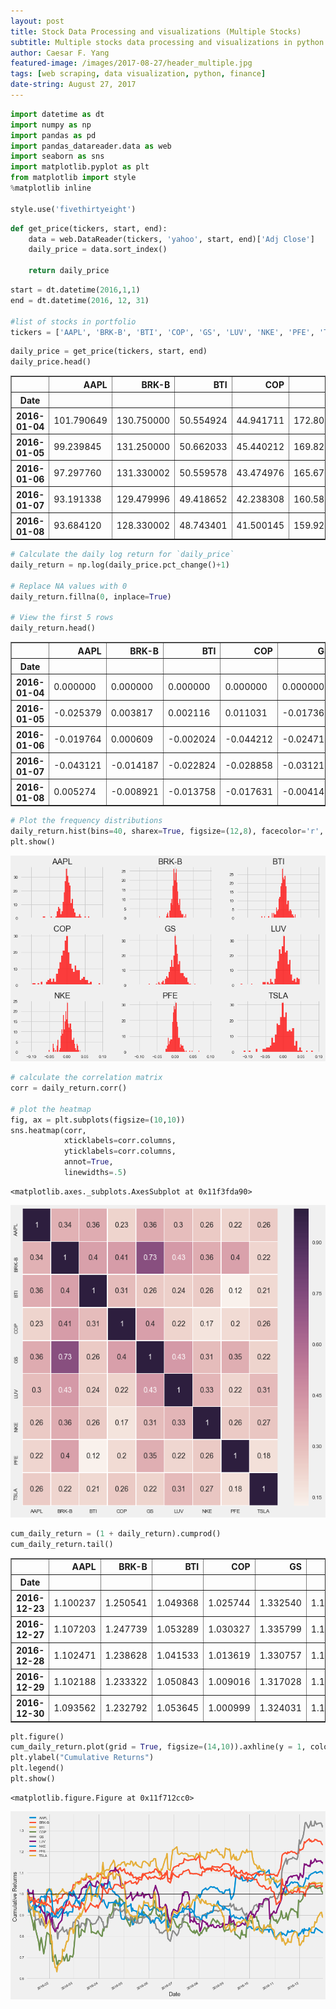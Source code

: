```yaml
---
layout: post
title: Stock Data Processing and visualizations (Multiple Stocks)
subtitle: Multiple stocks data processing and visualizations in python
author: Caesar F. Yang
featured-image: /images/2017-08-27/header_multiple.jpg
tags: [web scraping, data visualization, python, finance]
date-string: August 27, 2017
---
```



```python
import datetime as dt
import numpy as np 
import pandas as pd 
import pandas_datareader.data as web 
import seaborn as sns
import matplotlib.pyplot as plt 
from matplotlib import style
%matplotlib inline

style.use('fivethirtyeight')
```


```python
def get_price(tickers, start, end):
    data = web.DataReader(tickers, 'yahoo', start, end)['Adj Close']
    daily_price = data.sort_index()

    return daily_price
```


```python
start = dt.datetime(2016,1,1)
end = dt.datetime(2016, 12, 31)

#list of stocks in portfolio
tickers = ['AAPL', 'BRK-B', 'BTI', 'COP', 'GS', 'LUV', 'NKE', 'PFE', 'TSLA']
```


```python
daily_price = get_price(tickers, start, end)
daily_price.head()
```




<div>
<table border="1" class="dataframe">
  <thead>
    <tr style="text-align: right;">
      <th></th>
      <th>AAPL</th>
      <th>BRK-B</th>
      <th>BTI</th>
      <th>COP</th>
      <th>GS</th>
      <th>LUV</th>
      <th>NKE</th>
      <th>PFE</th>
      <th>TSLA</th>
    </tr>
    <tr>
      <th>Date</th>
      <th></th>
      <th></th>
      <th></th>
      <th></th>
      <th></th>
      <th></th>
      <th></th>
      <th></th>
      <th></th>
    </tr>
  </thead>
  <tbody>
    <tr>
      <th>2016-01-04</th>
      <td>101.790649</td>
      <td>130.750000</td>
      <td>50.554924</td>
      <td>44.941711</td>
      <td>172.800156</td>
      <td>41.327766</td>
      <td>60.192345</td>
      <td>29.891121</td>
      <td>223.410004</td>
    </tr>
    <tr>
      <th>2016-01-05</th>
      <td>99.239845</td>
      <td>131.250000</td>
      <td>50.662033</td>
      <td>45.440212</td>
      <td>169.824875</td>
      <td>41.820232</td>
      <td>61.033783</td>
      <td>30.106300</td>
      <td>223.429993</td>
    </tr>
    <tr>
      <th>2016-01-06</th>
      <td>97.297760</td>
      <td>131.330002</td>
      <td>50.559578</td>
      <td>43.474976</td>
      <td>165.678986</td>
      <td>42.204353</td>
      <td>60.162991</td>
      <td>29.573030</td>
      <td>219.039993</td>
    </tr>
    <tr>
      <th>2016-01-07</th>
      <td>93.191338</td>
      <td>129.479996</td>
      <td>49.418652</td>
      <td>42.238308</td>
      <td>160.586899</td>
      <td>41.317917</td>
      <td>58.558380</td>
      <td>29.376560</td>
      <td>215.649994</td>
    </tr>
    <tr>
      <th>2016-01-08</th>
      <td>93.684120</td>
      <td>128.330002</td>
      <td>48.743401</td>
      <td>41.500145</td>
      <td>159.923523</td>
      <td>41.574001</td>
      <td>57.599533</td>
      <td>29.002338</td>
      <td>211.000000</td>
    </tr>
  </tbody>
</table>
</div>




```python
# Calculate the daily log return for `daily_price`
daily_return = np.log(daily_price.pct_change()+1)

# Replace NA values with 0
daily_return.fillna(0, inplace=True)

# View the first 5 rows
daily_return.head()
```




<div>
<table border="1" class="dataframe">
  <thead>
    <tr style="text-align: right;">
      <th></th>
      <th>AAPL</th>
      <th>BRK-B</th>
      <th>BTI</th>
      <th>COP</th>
      <th>GS</th>
      <th>LUV</th>
      <th>NKE</th>
      <th>PFE</th>
      <th>TSLA</th>
    </tr>
    <tr>
      <th>Date</th>
      <th></th>
      <th></th>
      <th></th>
      <th></th>
      <th></th>
      <th></th>
      <th></th>
      <th></th>
      <th></th>
    </tr>
  </thead>
  <tbody>
    <tr>
      <th>2016-01-04</th>
      <td>0.000000</td>
      <td>0.000000</td>
      <td>0.000000</td>
      <td>0.000000</td>
      <td>0.000000</td>
      <td>0.000000</td>
      <td>0.000000</td>
      <td>0.000000</td>
      <td>0.000000</td>
    </tr>
    <tr>
      <th>2016-01-05</th>
      <td>-0.025379</td>
      <td>0.003817</td>
      <td>0.002116</td>
      <td>0.011031</td>
      <td>-0.017368</td>
      <td>0.011846</td>
      <td>0.013882</td>
      <td>0.007173</td>
      <td>0.000089</td>
    </tr>
    <tr>
      <th>2016-01-06</th>
      <td>-0.019764</td>
      <td>0.000609</td>
      <td>-0.002024</td>
      <td>-0.044212</td>
      <td>-0.024716</td>
      <td>0.009143</td>
      <td>-0.014370</td>
      <td>-0.017872</td>
      <td>-0.019844</td>
    </tr>
    <tr>
      <th>2016-01-07</th>
      <td>-0.043121</td>
      <td>-0.014187</td>
      <td>-0.022824</td>
      <td>-0.028858</td>
      <td>-0.031217</td>
      <td>-0.021227</td>
      <td>-0.027033</td>
      <td>-0.006666</td>
      <td>-0.015598</td>
    </tr>
    <tr>
      <th>2016-01-08</th>
      <td>0.005274</td>
      <td>-0.008921</td>
      <td>-0.013758</td>
      <td>-0.017631</td>
      <td>-0.004140</td>
      <td>0.006179</td>
      <td>-0.016510</td>
      <td>-0.012821</td>
      <td>-0.021799</td>
    </tr>
  </tbody>
</table>
</div>




```python
# Plot the frequency distributions
daily_return.hist(bins=40, sharex=True, figsize=(12,8), facecolor='r', alpha=0.75)
plt.show()
```


![png](/images/2017-08-27/output_5_0.png)



```python
# calculate the correlation matrix
corr = daily_return.corr()

# plot the heatmap
fig, ax = plt.subplots(figsize=(10,10))
sns.heatmap(corr, 
            xticklabels=corr.columns, 
            yticklabels=corr.columns, 
            annot=True, 
            linewidths=.5)
```




    <matplotlib.axes._subplots.AxesSubplot at 0x11f3fda90>




![png](/images/2017-08-27/output_6_1.png)



```python
cum_daily_return = (1 + daily_return).cumprod()
cum_daily_return.tail()
```




<div>
<table border="1" class="dataframe">
  <thead>
    <tr style="text-align: right;">
      <th></th>
      <th>AAPL</th>
      <th>BRK-B</th>
      <th>BTI</th>
      <th>COP</th>
      <th>GS</th>
      <th>LUV</th>
      <th>NKE</th>
      <th>PFE</th>
      <th>TSLA</th>
    </tr>
    <tr>
      <th>Date</th>
      <th></th>
      <th></th>
      <th></th>
      <th></th>
      <th></th>
      <th></th>
      <th></th>
      <th></th>
      <th></th>
    </tr>
  </thead>
  <tbody>
    <tr>
      <th>2016-12-23</th>
      <td>1.100237</td>
      <td>1.250541</td>
      <td>1.049368</td>
      <td>1.025744</td>
      <td>1.332540</td>
      <td>1.155339</td>
      <td>0.832765</td>
      <td>1.037307</td>
      <td>0.887124</td>
    </tr>
    <tr>
      <th>2016-12-27</th>
      <td>1.107203</td>
      <td>1.247739</td>
      <td>1.053289</td>
      <td>1.030327</td>
      <td>1.335799</td>
      <td>1.156255</td>
      <td>0.822759</td>
      <td>1.038903</td>
      <td>0.912497</td>
    </tr>
    <tr>
      <th>2016-12-28</th>
      <td>1.102471</td>
      <td>1.238628</td>
      <td>1.041533</td>
      <td>1.013619</td>
      <td>1.330757</td>
      <td>1.148903</td>
      <td>0.818416</td>
      <td>1.033138</td>
      <td>0.913370</td>
    </tr>
    <tr>
      <th>2016-12-29</th>
      <td>1.102188</td>
      <td>1.233322</td>
      <td>1.050843</td>
      <td>1.009016</td>
      <td>1.317028</td>
      <td>1.149590</td>
      <td>0.819058</td>
      <td>1.037599</td>
      <td>0.892091</td>
    </tr>
    <tr>
      <th>2016-12-30</th>
      <td>1.093562</td>
      <td>1.232792</td>
      <td>1.053645</td>
      <td>1.000999</td>
      <td>1.324031</td>
      <td>1.141316</td>
      <td>0.815360</td>
      <td>1.037280</td>
      <td>0.887968</td>
    </tr>
  </tbody>
</table>
</div>




```python
plt.figure()
cum_daily_return.plot(grid = True, figsize=(14,10)).axhline(y = 1, color = "black", lw = 1)
plt.ylabel("Cumulative Returns")
plt.legend()
plt.show()
```


    <matplotlib.figure.Figure at 0x11f712cc0>



![png](/images/2017-08-27/output_8_1.png)



